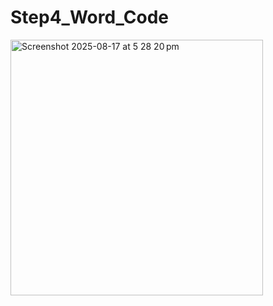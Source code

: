# Step4_Word_Code

<img width="404" height="409" alt="Screenshot 2025-08-17 at 5 28 20 pm" src="https://github.com/user-attachments/assets/00d970a2-0c92-40ce-bd3d-c89a8263f666" />
